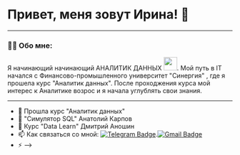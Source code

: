 
# Привет, меня зовут Ирина! :wave: 

---

### :red_haired_woman: Обо мне:

Я начинающий начинающий АНАЛИТИК ДАННЫХ <img src="https://media.giphy.com/media/WUlplcMpOCEmTGBtBW/giphy.gif" width="30px">. Мой путь в IT начался с Финансово-промышленного университет "Синергия" , где я прошела курс "Аналитик данных". После проходжения курса мой интерес к Аналитике возрос и я начала углублять свои знания. 

---

- 🔭   Прошла курс "Аналитик данных"
- 🌱   "Симулятор SQL" Анатолий Карпов
- 👯   Курс "Data Learn" Дмитрий Аношин
- 📫   Как связаться со мной: [![Telegram Badge](https://img.shields.io/badge/-ZlenkoIrina-blue?style=flat&logo=Telegram&logoColor=white)](https://t.me/xzlenkox132).[![Gmail Badge](https://img.shields.io/badge/-Gmail-red?style=flat&logo=Gmail&logoColor=white)](mailto:rinochka132@gmail.com)
- ⚡ 
-->
